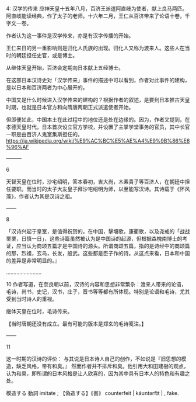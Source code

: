 4:
汉学的传来
应神天皇十五年八月，百济王派遣阿直岐为使者，献上良马两匹。阿直岐能读经典，作了太子的老师。十六年二月，王仁从百济带来了论语十卷，千字文一卷。

作者认为这一事件是汉学传来，亦是有汉字传播的开始。

王仁来日的另一重影响则是归化人氏族的出现。归化人又称为渡来人。这些人在当时的朝廷担任史官，或是博士。

从继体天皇开始，百济会定期向日本献上五经博士。

在这部日本汉诗史对「汉学传来」事件的描述中可以看到，作者对此事件的建构，是以日本和百济两者为中心展开的。

中国又是什么时候进入汉学传来的建构的？根据作者的叙述，是要到日本推古天皇时期，也就是日本官方和向隋唐两朝正式派遣使者开始。

但即便如此，中国本土在此过程中的地位还是处在边缘的。因为，作者又提到，在孝德天皇时代，日本首次设立官方学校，并设置了主掌学堂事务的官员，其中长官一职是由百济人鬼室集斯担任的。https://ja.wikipedia.org/wiki/%E9%AC%BC%E5%AE%A4%E9%9B%86%E6%96%AF

———

6

天智天皇在位时，沙宅绍明，答本春初，吉大尚，木素貴子等百济人，在朝廷中担任要职。而当时的太子大友皇子拜沙宅绍明为师，以至能写汉诗。其诗载于《怀风藻》，作者认为其是汉诗之祖。


——

8

「汉诗兴起于皇室，是值得祝贺的。在中国，擊壤歌，康衢歌，以及尧戒的「战战栗栗，日慎一日」，这些诗篇虽然被认为是中国诗的起源，但根据森槐南博士的考证，应当认为商颂五篇才是中国诗的源头。所谓商颂五篇，指的是诗经中的商颂篇的那，烈祖，玄鸟，长发，殷武。这些都是臣子作的诗。从这点来看，日本和中国的差异是非常明显的。』


……………………

10 
作者写道，在奈良朝以前，汉诗的内容和思想非常繁杂：渡来人带来的论语，毛诗，尚书，史记，汉书，庄子，晋书等等都有所体现。特别是论语和毛诗，尤其受到当时诗人的重视。

继体天皇在位时，毛诗传来。

【当时唐朝还没有成立。最有可能的版本是郑玄的毛诗笺注。】

——

11

这一时期的汉诗的评价：
与其说是日本诗人自己的创作，不如说是『旧思想的模造，缺乏风格，带有和臭。』
然而作者并不排斥和臭。他引用大和田建樹的观点，认为和臭，即所谓的日本风格是让人欣喜的，因为其中具有日本人的特色和有趣之处。

模造する 動詞
imitate ; 【偽造する】｟書｠ counterfeit | káʊntərfɪ̀t | , fake.